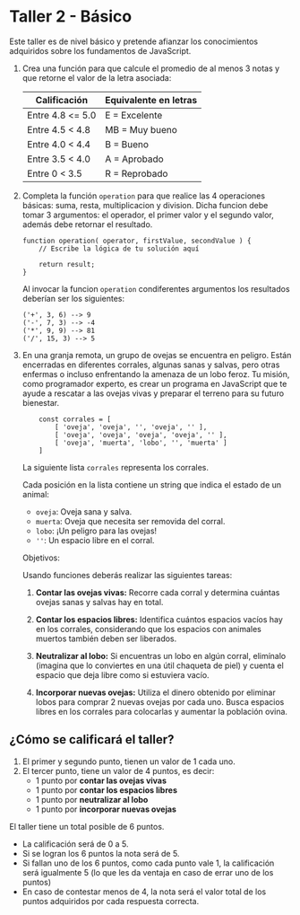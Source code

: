 # Taller 2 - Básico

Este taller es de nivel básico y pretende afianzar los conocimientos adquiridos sobre los fundamentos de JavaScript.

1. Crea una función para que calcule el promedio de al menos 3 notas y que retorne el valor de la letra asociada:

    | Calificación | Equivalente en letras |
    | ---  | --- |
    | Entre 4.8 <= 5.0 | E = Excelente |
    | Entre 4.5 < 4.8 | MB = Muy bueno |
    | Entre 4.0 < 4.4 | B = Bueno |
    | Entre 3.5 < 4.0 | A = Aprobado |
    | Entre 0 < 3.5 | R = Reprobado |

2. Completa la función `operation` para que realice las 4 operaciones básicas: suma, resta, multiplicacion y division. Dicha funcion debe tomar 3 argumentos: el operador, el primer valor y el segundo valor, además debe retornar el resultado.

    ```
    function operation( operator, firstValue, secondValue ) {
        // Escribe la lógica de tu solución aquí
        
        return result;
    }
    ```

    Al invocar la funcion `operation` condiferentes argumentos los resultados deberían ser los siguientes:

    ```
    ('+', 3, 6) --> 9
    ('-', 7, 3) --> -4
    ('*', 9, 9) --> 81
    ('/', 15, 3) --> 5
    ```

3. En una granja remota, un grupo de ovejas se encuentra en peligro. Están encerradas en diferentes corrales, algunas sanas y salvas, pero otras enfermas o incluso enfrentando la amenaza de un lobo feroz. Tu misión, como programador experto, es crear un programa en JavaScript que te ayude a rescatar a las ovejas vivas y preparar el terreno para su futuro bienestar.

    ```
        const corrales = [
            [ 'oveja', 'oveja', '', 'oveja', '' ],
            [ 'oveja', 'oveja', 'oveja', 'oveja', '' ],
            [ 'oveja', 'muerta', 'lobo', '', 'muerta' ]
        ]
   ```

    La siguiente lista `corrales` representa los corrales. 
    
    Cada posición en la lista contiene un string que indica el estado de un animal:
    - `oveja`: Oveja sana y salva.
    - `muerta`: Oveja que necesita ser removida del corral.
    - `lobo`: ¡Un peligro para las ovejas!
    - `''`: Un espacio libre en el corral.
   

   Objetivos:

   Usando funciones deberás realizar las siguientes tareas:

    1. **Contar las ovejas vivas:** Recorre cada corral y determina cuántas ovejas sanas y salvas hay en total.

    2. **Contar los espacios libres:** Identifica cuántos espacios vacíos hay en los corrales, considerando que los espacios con animales muertos también deben ser liberados.

    3. **Neutralizar al lobo:** Si encuentras un lobo en algún corral, elimínalo (imagina que lo conviertes en una útil chaqueta de piel) y cuenta el espacio que deja libre como si estuviera vacío.

    4. **Incorporar nuevas ovejas:** Utiliza el dinero obtenido por eliminar lobos para comprar 2 nuevas ovejas por cada uno. Busca espacios libres en los corrales para colocarlas y aumentar la población ovina.

## ¿Cómo se calificará el taller?

1. El primer y segundo punto, tienen un valor de 1 cada uno.
2. El tercer punto, tiene un valor de 4 puntos, es decir:
     - 1 punto por **contar las ovejas vivas**
     - 1 punto por **contar los espacios libres**
     - 1 punto por **neutralizar al lobo**
     - 1 punto por **incorporar nuevas ovejas**

El taller tiene un total posible de 6 puntos.

- La calificación será de 0 a 5.
- Si se logran los 6 puntos la nota será de 5.
- Si fallan uno de los 6 puntos, como cada punto vale 1, la calificación será igualmente 5 (lo que les da ventaja en caso de errar uno de los puntos)
- En caso de contestar menos de 4, la nota será el valor total de los puntos adquiridos por cada respuesta correcta.
